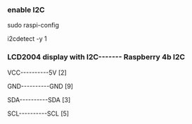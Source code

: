 ### enable I2C
sudo raspi-config


i2cdetect -y 1


### LCD2004 display with I2C------- Raspberry 4b I2C


VCC----------5V  [2]

GND----------GND [9]

SDA----------SDA [3]

SCL----------SCL [5]